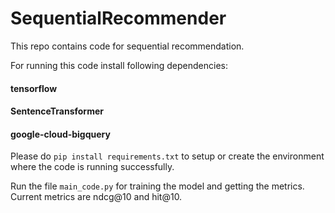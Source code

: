 # SequentialRecommender
This repo contains code for sequential recommendation.

For running this code install following dependencies:
#### tensorflow
#### SentenceTransformer
#### google-cloud-bigquery

Please do `pip install requirements.txt` to setup or create the environment where the code is running successfully.

Run the file `main_code.py` for training the model and getting the metrics.
Current metrics are ndcg@10 and hit@10.
